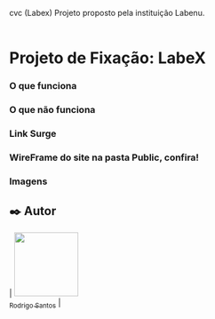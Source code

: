 cvc (Labex)
Projeto proposto pela instituição Labenu.
<br>
<br>


# Projeto de Fixação: LabeX


### O que funciona

### O que não funciona

### Link Surge 

### WireFrame do site na pasta Public, confira!

### Imagens



## :black_nib: Autor

| [<img src="https://avatars.githubusercontent.com/u/93896739?v=4" width=115><br><sub>Rodrigo Santos</sub>](https://github.com/Pods89) |

